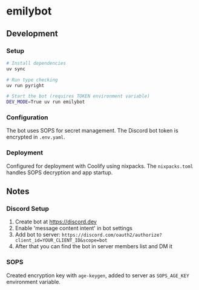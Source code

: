 # emilybot

## Development

### Setup

```bash
# Install dependencies
uv sync

# Run type checking
uv run pyright

# Start the bot (requires TOKEN environment variable)
DEV_MODE=True uv run emilybot
```

### Configuration

The bot uses SOPS for secret management. The Discord bot token is encrypted in `.env.yaml`.

### Deployment

Configured for deployment with Coolify using nixpacks. The `nixpacks.toml` handles SOPS decryption and app startup.

## Notes

### Discord Setup

1. Create bot at <https://discord.dev>
2. Enable 'message content intent' in bot settings
3. Add bot to server: `https://discord.com/oauth2/authorize?client_id=YOUR_CLIENT_ID&scope=bot`
4. After that you can find the bot in server members list and DM it

### SOPS

Created encryption key with `age-keygen`, added to server as `SOPS_AGE_KEY` environment variable.
